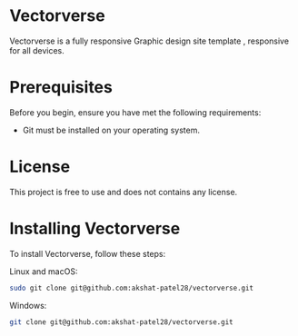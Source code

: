 # Vectorverse

Vectorverse is a fully responsive Graphic design site template , responsive for all devices.

# Prerequisites

Before you begin, ensure you have met the following requirements:

- Git must be installed on your operating system.

# License

This project is free to use and does not contains any license.

# Installing Vectorverse

To install Vectorverse, follow these steps:

Linux and macOS:

```bash
sudo git clone git@github.com:akshat-patel28/vectorverse.git
```

Windows:

```bash
git clone git@github.com:akshat-patel28/vectorverse.git
```
